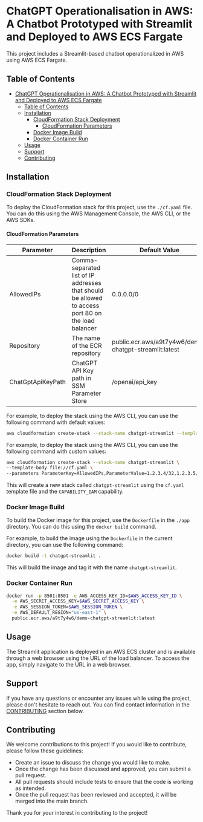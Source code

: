 # ChatGPT Operationalisation in AWS: A Chatbot Prototyped with Streamlit and Deployed to AWS ECS Fargate

This project includes a Streamlit-based chatbot operationalized in AWS using AWS ECS Fargate.

## Table of Contents

- [ChatGPT Operationalisation in AWS: A Chatbot Prototyped with Streamlit and Deployed to AWS ECS Fargate](#chatgpt-operationalisation-in-aws-a-chatbot-prototyped-with-streamlit-and-deployed-to-aws-ecs-fargate)
  - [Table of Contents](#table-of-contents)
  - [Installation](#installation)
    - [CloudFormation Stack Deployment](#cloudformation-stack-deployment)
      - [CloudFormation Parameters](#cloudformation-parameters)
    - [Docker Image Build](#docker-image-build)
    - [Docker Container Run](#docker-container-run)
  - [Usage](#usage)
  - [Support](#support)
  - [Contributing](#contributing)

## Installation

### CloudFormation Stack Deployment

To deploy the CloudFormation stack for this project, use the `./cf.yaml` file. You can do this using the AWS Management Console, the AWS CLI, or the AWS SDKs.

#### CloudFormation Parameters

| Parameter | Description | Default Value |
| --- | --- | --- |
| AllowedIPs | Comma-separated list of IP addresses that should be allowed to access port 80 on the load balancer | 0.0.0.0/0 |
| Repository | The name of the ECR repository | public.ecr.aws/a9t7y4w6/demo-chatgpt-streamlit:latest |
| ChatGptApiKeyPath | ChatGPT API Key path in SSM Parameter Store | /openai/api_key |

For example, to deploy the stack using the AWS CLI, you can use the following command with default values:

```bash
aws cloudformation create-stack --stack-name chatgpt-streamlit --template-body file://cf.yaml --capabilities CAPABILITY_IAM
```

For example, to deploy the stack using the AWS CLI, you can use the following command with custom values:

```bash
aws cloudformation create-stack --stack-name chatgpt-streamlit \
--template-body file://cf.yaml \
--parameters ParameterKey=AllowedIPs,ParameterValue=1.2.3.4/32,1.2.3.5/32 ParameterKey=Repository,ParameterValue=public.ecr.aws/a9t7y4w6/demo-chatgpt-streamlit:latest ParameterKey=ChatGptApiKeyPath,ParameterValue=/openai/api_key
```

This will create a new stack called `chatgpt-streamlit` using the `cf.yaml` template file and the `CAPABILITY_IAM` capability.

### Docker Image Build

To build the Docker image for this project, use the `Dockerfile` in the `./app` directory. You can do this using the `docker build` command.

For example, to build the image using the `Dockerfile` in the current directory, you can use the following command:

```bash
docker build -t chatgpt-streamlit .
```

This will build the image and tag it with the name `chatgpt-streamlit`.

### Docker Container Run

```bash
docker run -p 8501:8501 -e AWS_ACCESS_KEY_ID=$AWS_ACCESS_KEY_ID \
  -e AWS_SECRET_ACCESS_KEY=$AWS_SECRET_ACCESS_KEY \
  -e AWS_SESSION_TOKEN=$AWS_SESSION_TOKEN \
  -e AWS_DEFAULT_REGION="us-east-1" \
  public.ecr.aws/a9t7y4w6/demo-chatgpt-streamlit:latest
```

## Usage

The Streamlit application is deployed in an AWS ECS cluster and is available through a web browser using the URL of the load balancer. To access the app, simply navigate to the URL in a web browser.

## Support

If you have any questions or encounter any issues while using the project, please don't hesitate to reach out. You can find contact information in the [CONTRIBUTING](#contributing) section below.

## Contributing

We welcome contributions to this project! If you would like to contribute, please follow these guidelines:

- Create an issue to discuss the change you would like to make.
- Once the change has been discussed and approved, you can submit a pull request.
- All pull requests should include tests to ensure that the code is working as intended.
- Once the pull request has been reviewed and accepted, it will be merged into the main branch.

Thank you for your interest in contributing to the project!
